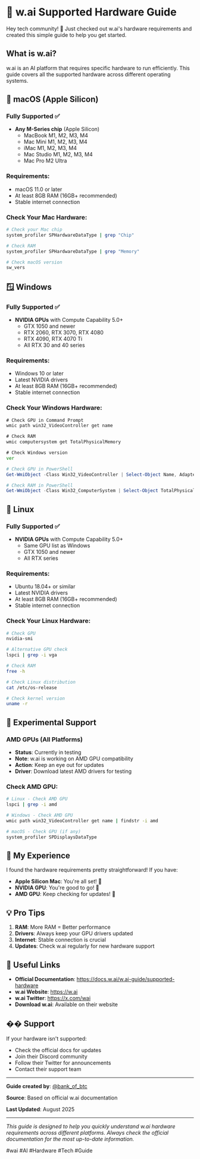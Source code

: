 # 🚀 w.ai Supported Hardware Guide

Hey tech community! 👋 Just checked out w.ai's hardware requirements and created this simple guide to help you get started.

## What is w.ai?
w.ai is an AI platform that requires specific hardware to run efficiently. This guide covers all the supported hardware across different operating systems.

## 🍎 macOS (Apple Silicon)

### Fully Supported ✅
- **Any M-Series chip** (Apple Silicon)
  - MacBook M1, M2, M3, M4
  - Mac Mini M1, M2, M3, M4
  - iMac M1, M2, M3, M4
  - Mac Studio M1, M2, M3, M4
  - Mac Pro M2 Ultra

### Requirements:
- macOS 11.0 or later
- At least 8GB RAM (16GB+ recommended)
- Stable internet connection

### Check Your Mac Hardware:
```bash
# Check your Mac chip
system_profiler SPHardwareDataType | grep "Chip"

# Check RAM
system_profiler SPHardwareDataType | grep "Memory"

# Check macOS version
sw_vers
```

## 🪟 Windows

### Fully Supported ✅
- **NVIDIA GPUs** with Compute Capability 5.0+
  - GTX 1050 and newer
  - RTX 2060, RTX 3070, RTX 4080
  - RTX 4090, RTX 4070 Ti
  - All RTX 30 and 40 series

### Requirements:
- Windows 10 or later
- Latest NVIDIA drivers
- At least 8GB RAM (16GB+ recommended)
- Stable internet connection

### Check Your Windows Hardware:
```cmd
# Check GPU in Command Prompt
wmic path win32_VideoController get name

# Check RAM
wmic computersystem get TotalPhysicalMemory

# Check Windows version
ver
```

```powershell
# Check GPU in PowerShell
Get-WmiObject -Class Win32_VideoController | Select-Object Name, AdapterRAM

# Check RAM in PowerShell
Get-WmiObject -Class Win32_ComputerSystem | Select-Object TotalPhysicalMemory
```

## 🐧 Linux

### Fully Supported ✅
- **NVIDIA GPUs** with Compute Capability 5.0+
  - Same GPU list as Windows
  - GTX 1050 and newer
  - All RTX series

### Requirements:
- Ubuntu 18.04+ or similar
- Latest NVIDIA drivers
- At least 8GB RAM (16GB+ recommended)
- Stable internet connection

### Check Your Linux Hardware:
```bash
# Check GPU
nvidia-smi

# Alternative GPU check
lspci | grep -i vga

# Check RAM
free -h

# Check Linux distribution
cat /etc/os-release

# Check kernel version
uname -r
```

## 🔬 Experimental Support

### AMD GPUs (All Platforms)
- **Status**: Currently in testing
- **Note**: w.ai is working on AMD GPU compatibility
- **Action**: Keep an eye out for updates
- **Driver**: Download latest AMD drivers for testing

### Check AMD GPU:
```bash
# Linux - Check AMD GPU
lspci | grep -i amd

# Windows - Check AMD GPU
wmic path win32_VideoController get name | findstr -i amd

# macOS - Check GPU (if any)
system_profiler SPDisplaysDataType
```

## 🎯 My Experience

I found the hardware requirements pretty straightforward! If you have:
- **Apple Silicon Mac**: You're all set! 🎉
- **NVIDIA GPU**: You're good to go! 🚀
- **AMD GPU**: Keep checking for updates! 🔄

## 💡 Pro Tips

1. **RAM**: More RAM = Better performance
2. **Drivers**: Always keep your GPU drivers updated
3. **Internet**: Stable connection is crucial
4. **Updates**: Check w.ai regularly for new hardware support

## 🔗 Useful Links

- **Official Documentation**: https://docs.w.ai/w.ai-guide/supported-hardware
- **w.ai Website**: https://w.ai
- **w.ai Twitter**: https://x.com/wai
- **Download w.ai**: Available on their website

## �� Support

If your hardware isn't supported:
- Check the official docs for updates
- Join their Discord community
- Follow their Twitter for announcements
- Contact their support team

---

**Guide created by**: [@bank_of_btc](https://x.com/bank_of_btc)

**Source**: Based on official w.ai documentation

**Last Updated**: August 2025

---

*This guide is designed to help you quickly understand w.ai hardware requirements across different platforms. Always check the official documentation for the most up-to-date information.*

#wai #AI #Hardware #Tech #Guide
